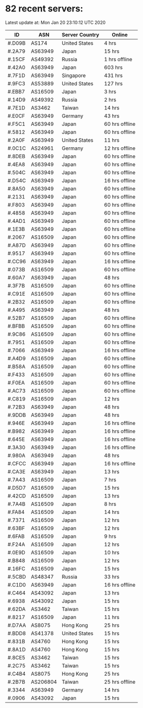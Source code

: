 # 82 recent servers:

Latest update at: Mon Jan 20 23:10:12 UTC 2020

| ID | ASN | Server Country | Online |
| -- | --- | -------------- | ------ |
| #.D09B | AS174 | United States | 4 hrs |
| #.2A79 | AS63949 | Japan | 15 hrs |
| #.15CF | AS49392 | Russia | 1 hrs offline |
| #.42A0 | AS63949 | Japan | 603 hrs |
| #.7F1D | AS63949 | Singapore | 431 hrs |
| #.9FC3 | AS53889 | United States | 127 hrs |
| #.EBB7 | AS16509 | Japan | 3 hrs |
| #.14D9 | AS49392 | Russia | 2 hrs |
| #.7E1D | AS3462 | Taiwan | 14 hrs |
| #.E0CF | AS63949 | Germany | 43 hrs |
| #.F5C1 | AS63949 | Japan | 60 hrs offline |
| #.5812 | AS63949 | Japan | 60 hrs offline |
| #.2A0F | AS63949 | United States | 11 hrs |
| #.0C1C | AS24961 | Germany | 12 hrs offline |
| #.8DEB | AS63949 | Japan | 60 hrs offline |
| #.4EA8 | AS63949 | Japan | 60 hrs offline |
| #.504C | AS63949 | Japan | 60 hrs offline |
| #.D54C | AS63949 | Japan | 16 hrs offline |
| #.8A50 | AS63949 | Japan | 60 hrs offline |
| #.2131 | AS63949 | Japan | 60 hrs offline |
| #.F803 | AS63949 | Japan | 60 hrs offline |
| #.4858 | AS63949 | Japan | 60 hrs offline |
| #.4AD1 | AS63949 | Japan | 60 hrs offline |
| #.1E3B | AS63949 | Japan | 60 hrs offline |
| #.2067 | AS16509 | Japan | 60 hrs offline |
| #.A87D | AS63949 | Japan | 60 hrs offline |
| #.9517 | AS63949 | Japan | 60 hrs offline |
| #.CC96 | AS63949 | Japan | 16 hrs offline |
| #.073B | AS16509 | Japan | 60 hrs offline |
| #.60A7 | AS63949 | Japan | 48 hrs |
| #.3F7B | AS16509 | Japan | 60 hrs offline |
| #.C91E | AS16509 | Japan | 60 hrs offline |
| #.2B32 | AS16509 | Japan | 60 hrs offline |
| #.A495 | AS63949 | Japan | 48 hrs |
| #.52B7 | AS16509 | Japan | 60 hrs offline |
| #.BFBB | AS16509 | Japan | 60 hrs offline |
| #.9C86 | AS16509 | Japan | 60 hrs offline |
| #.7951 | AS16509 | Japan | 60 hrs offline |
| #.7066 | AS63949 | Japan | 16 hrs offline |
| #.A4D9 | AS16509 | Japan | 60 hrs offline |
| #.B58A | AS16509 | Japan | 60 hrs offline |
| #.F433 | AS16509 | Japan | 60 hrs offline |
| #.F0EA | AS16509 | Japan | 60 hrs offline |
| #.AC73 | AS16509 | Japan | 60 hrs offline |
| #.C819 | AS16509 | Japan | 12 hrs |
| #.72B3 | AS63949 | Japan | 48 hrs |
| #.9DDB | AS63949 | Japan | 48 hrs |
| #.946E | AS63949 | Japan | 16 hrs offline |
| #.B982 | AS63949 | Japan | 16 hrs offline |
| #.645E | AS63949 | Japan | 16 hrs offline |
| #.3A30 | AS63949 | Japan | 16 hrs offline |
| #.980A | AS63949 | Japan | 48 hrs |
| #.CFCC | AS63949 | Japan | 16 hrs offline |
| #.CA3E | AS63949 | Japan | 13 hrs |
| #.7A43 | AS16509 | Japan | 7 hrs |
| #.D5D7 | AS16509 | Japan | 15 hrs |
| #.42CD | AS16509 | Japan | 13 hrs |
| #.7A4B | AS16509 | Japan | 8 hrs |
| #.FA84 | AS16509 | Japan | 14 hrs |
| #.7371 | AS16509 | Japan | 12 hrs |
| #.63BF | AS16509 | Japan | 12 hrs |
| #.6FAB | AS16509 | Japan | 9 hrs |
| #.F24A | AS16509 | Japan | 12 hrs |
| #.0E9D | AS16509 | Japan | 10 hrs |
| #.B848 | AS16509 | Japan | 12 hrs |
| #.16FC | AS16509 | Japan | 15 hrs |
| #.5CBD | AS48347 | Russia | 33 hrs |
| #.C1D0 | AS63949 | Japan | 16 hrs offline |
| #.C464 | AS43092 | Japan | 13 hrs |
| #.6938 | AS43092 | Japan | 15 hrs |
| #.62DA | AS3462 | Taiwan | 15 hrs |
| #.8217 | AS16509 | Japan | 11 hrs |
| #.D7AA | AS8075 | Hong Kong | 25 hrs |
| #.BDD8 | AS41378 | United States | 15 hrs |
| #.831B | AS4760 | Hong Kong | 15 hrs |
| #.8A1D | AS4760 | Hong Kong | 15 hrs |
| #.8CE5 | AS3462 | Taiwan | 15 hrs |
| #.2C75 | AS3462 | Taiwan | 15 hrs |
| #.C4B4 | AS8075 | Hong Kong | 25 hrs |
| #.2B7B | AS206804 | Taiwan | 25 hrs offline |
| #.3344 | AS63949 | Germany | 14 hrs |
| #.0906 | AS43092 | Japan | 15 hrs |

